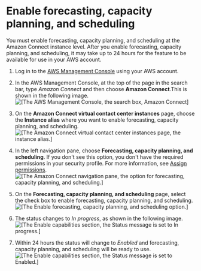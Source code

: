 # Enable forecasting, capacity planning, and scheduling<a name="enable-forecasting-capacity-planning-scheduling"></a>

You must enable forecasting, capacity planning, and scheduling at the Amazon Connect instance level\. After you enable forecasting, capacity planning, and scheduling, it may take up to 24 hours for the feature to be available for use in your AWS account\.

1. Log in to the [AWS Management Console](https://console.aws.amazon.com/console/) using your AWS account\.

1. In the AWS Management Console, at the top of the page in the search bar, type *Amazon Connect* and then choose **Amazon Connect**\.This is shown in the following image\.  
![\[The AWS Management Console, the search box, Amazon Connect\]](http://docs.aws.amazon.com/connect/latest/adminguide/images/wfm-aws-console.png)

1. On the **Amazon Connect virtual contact center instances** page, choose the **Instance alias** where you want to enable forecasting, capacity planning, and scheduling\.  
![\[The Amazon Connect virtual contact center instances page, the instance alias.\]](http://docs.aws.amazon.com/connect/latest/adminguide/images/wfm-select-instance.png)

1. In the left navigation pane, choose **Forecasting, capacity planning, and scheduling**\. If you don't see this option, you don't have the required permissions in your security profile\. For more information, see [Assign permissions](required-optimization-permissions.md)\.  
![\[The Amazon Connect navigation pane, the option for forecasting, capacity planning, and scheduling.\]](http://docs.aws.amazon.com/connect/latest/adminguide/images/wfm-left-nav-pane.png)

1. On the **Forecasting, capacity planning, and scheduling** page, select the check box to enable forecasting, capacity planning, and scheduling\.  
![\[The Enable forecasting, capacity planning, and scheduling option.\]](http://docs.aws.amazon.com/connect/latest/adminguide/images/wfm-enable-check-box.png)

1. The status changes to *In progress*, as shown in the following image\.  
![\[The Enable capabilities section, the Status message is set to In progress.\]](http://docs.aws.amazon.com/connect/latest/adminguide/images/wfm-enable-in-progress.png)

1. Within 24 hours the status will change to *Enabled* and forecasting, capacity planning, and scheduling will be ready to use\.  
![\[The Enable capabilities section, the Status message is set to Enabled.\]](http://docs.aws.amazon.com/connect/latest/adminguide/images/wfm-enabled.png)